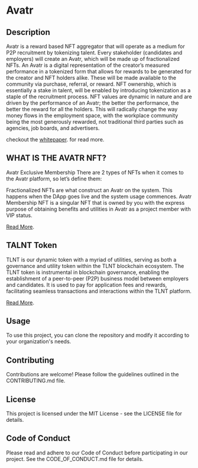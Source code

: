 # Avatr

## Description

Avatr is a reward based NFT aggregator that will operate as a medium for P2P recruitment by tokenizing talent. Every stakeholder (candidates and employers) will create an Avatr, which will be made up of fractionalized NFTs.
An Avatr is a digital representation of the creator’s measured performance in a tokenized form that allows for rewards to be generated for the creator and NFT holders alike. These will be made available to the community via
purchase, referral, or reward. NFT ownership, which is essentially a stake in talent, will be enabled by introducing tokenization as a staple of the recruitment process. NFT values are dynamic in nature and are driven by the
performance of an Avatr; the better the performance, the better the reward for all the holders. This will radically change the way money flows in the employment space, with the workplace community being the most generously
rewarded, not traditional third parties such as agencies, job boards, and advertisers.

checkout the  [whitepaper](https://avatrdapp.org/wp-content/uploads/2024/01/Avatr-Whitepaper.pdf). for read more. 

## WHAT IS THE AVATR NFT?

Avatr Exclusive Membership
There are 2 types of NFTs when it comes to the Avatr platform, so let’s define them:

Fractionalized NFTs are what construct an Avatr on the system. This happens when the DApp goes live and the system usage commences.
Avatr Membership NFT is a singular NFT that is owned by you with the express purpose of obtaining benefits and utilities in Avatr as a project member with VIP status.

[Read More](https://avatrdapp.org/what-is-the-avatr-nft/).


## TALNT Token

TLNT is our dynamic token with a myriad of utilities, serving as both a governance and utility token within the TLNT blockchain ecosystem. The TLNT token is instrumental in blockchain governance, enabling the establishment of a peer-to-peer (P2P) business model between employers and candidates. It is used to pay for application fees and rewards, facilitating seamless transactions and interactions within the TLNT platform.

[Read More](https://avatrdapp.org/what-is-tlnt/).


## Usage

To use this project, you can clone the repository and modify it according to your organization's needs.

## Contributing

Contributions are welcome! Please follow the guidelines outlined in the CONTRIBUTING.md file.

## License

This project is licensed under the MIT License - see the LICENSE file for details.

## Code of Conduct

Please read and adhere to our Code of Conduct before participating in our project. See the CODE_OF_CONDUCT.md file for details.
